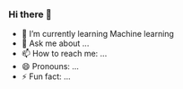 ### Hi there 👋

<!--
**SAHEED5406/SAHEED5406** is a ✨ _special_ ✨ repository because its `README.md` (this file) appears on your GitHub profile.

Here are some ideas to get you started:


- 🔭 I’m currently working on ...
-->
- 🌱 I’m currently learning Machine learning
- 💬 Ask me about ...
- 📫 How to reach me: ...
- 😄 Pronouns: ...
- ⚡ Fun fact: ...

